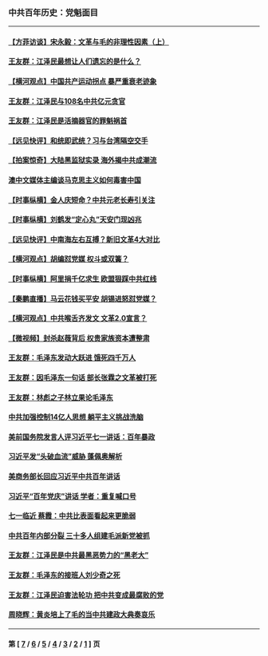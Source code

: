 ### 中共百年历史：党魁面目
---
#### [【方菲访谈】宋永毅：文革与毛的非理性因素（上）](../../pages/nf1176107/n13469956.md?04180430) 
#### [王友群：江泽民最想让人们遗忘的是什么？](../../pages/nf1176107/n13408949.md?04180430) 
#### [【横河观点】中国共产运动拐点 暴严重衰老迹象](../../pages/nf1176107/n13388333.md?04180430) 
#### [王友群：江泽民与108名中共亿元贪官](../../pages/nf1176107/n13352358.md?04180430) 
#### [王友群：江泽民是活摘器官的罪魁祸首](../../pages/nf1176107/n13336903.md?04180430) 
#### [【远见快评】和统即武统？习与台湾隔空交手](../../pages/nf1176107/n13297739.md?04180430) 
#### [【拍案惊奇】大陆黑监狱实录 海外揭中共成潮流](../../pages/nf1176107/n13288853.md?04180430) 
#### [澳中文媒体主编谈马克思主义如何毒害中国](../../pages/nf1176107/n13257387.md?04180430) 
#### [【时事纵横】金人庆短命？中共元老长寿引关注](../../pages/nf1176107/n13217934.md?04180430) 
#### [【时事纵横】刘鹤发“定心丸”天安门现凶兆](../../pages/nf1176107/n13215416.md?04180430) 
#### [【远见快评】中南海左右互搏？新旧文革4大对比](../../pages/nf1176107/n13214745.md?04180430) 
#### [【横河观点】胡编怼党媒 权斗或双簧？](../../pages/nf1176107/n13210864.md?04180430) 
#### [【时事纵横】阿里捐千亿求生 欧盟狠踩中共红线](../../pages/nf1176107/n13206431.md?04180430) 
#### [【秦鹏直播】马云花钱买平安 胡锡进怒怼党媒？](../../pages/nf1176107/n13206392.md?04180430) 
#### [【横河观点】中共喉舌齐发文 文革2.0宣言？](../../pages/nf1176107/n13201248.md?04180430) 
#### [【微视频】封杀赵薇背后 权贵家族资本遭整肃](../../pages/nf1176107/n13197798.md?04180430) 
#### [王友群：毛泽东发动大跃进 饿死四千万人](../../pages/nf1176107/n13177158.md?04180430) 
#### [王友群：因毛泽东一句话 部长张霖之文革被打死](../../pages/nf1176107/n13161711.md?04180430) 
#### [王友群：林彪之子林立果论毛泽东](../../pages/nf1176107/n13128622.md?04180430) 
#### [中共加强控制14亿人思想 躺平主义挑战洗脑](../../pages/nf1176107/n13094299.md?04180430) 
#### [美前国务院发言人评习近平七一讲话：百年暴政](../../pages/nf1176107/n13066986.md?04180430) 
#### [习近平发“头破血流”威胁 蓬佩奥解析](../../pages/nf1176107/n13063604.md?04180430) 
#### [美商务部长回应习近平中共百年讲话](../../pages/nf1176107/n13062903.md?04180430) 
#### [习近平“百年党庆”讲话 学者：重复喊口号](../../pages/nf1176107/n13061411.md?04180430) 
#### [七一临近 蔡霞：中共比表面看起来更脆弱](../../pages/nf1176107/n13056418.md?04180430) 
#### [中共百年内部分裂 三十多人组建毛派新党被抓](../../pages/nf1176107/n13044023.md?04180430) 
#### [王友群：江泽民是中共最黑恶势力的“黑老大”](../../pages/nf1176107/n13022180.md?04180430) 
#### [王友群：毛泽东的接班人刘少奇之死](../../pages/nf1176107/n12991772.md?04180430) 
#### [王友群：江泽民迫害法轮功 把中共变成最腐败的党](../../pages/nf1176107/n12947347.md?04180430) 
#### [周晓辉：黄炎培上了毛的当中共建政大典奏哀乐](../../pages/nf1176107/n12942780.md?04180430) 

---
#### 第 [ [7](./7.md?04180430) / [6](./6.md?04180430) / [5](./5.md?04180430) / [4](./4.md?04180430) / [3](./3.md?04180430) / [2](./2.md?04180430) / [1](./1.md?04180430) ] 页
